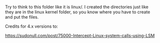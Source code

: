 Try to think to this folder like it is linux/. I created the directories just like they are in the linux kernel folder, so you know where you have to create and put the files.

Credits for 4.x versions to: 

https://sudonull.com/post/75000-Intercept-Linux-system-calls-using-LSM

